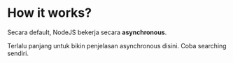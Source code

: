# How it works?

Secara default, NodeJS bekerja secara **asynchronous**.

Terlalu panjang untuk bikin penjelasan asynchronous disini. Coba searching sendiri.